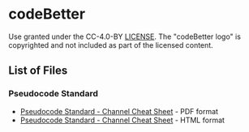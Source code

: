 # codeBetter

Use granted under the CC-4.0-BY [LICENSE](LICENSE.md). The "codeBetter logo" is copyrighted and not included as part of the licensed content.

## List of Files

### Pseudocode Standard
- [Pseudocode Standard - Channel Cheat Sheet](Pseudocode%20Standard%20-%20Channel%20Cheat%20Sheet.pdf) - PDF format
- [Pseudocode Standard - Channel Cheat Sheet](pseudocode_standard_cheat_sheet.html) - HTML format
